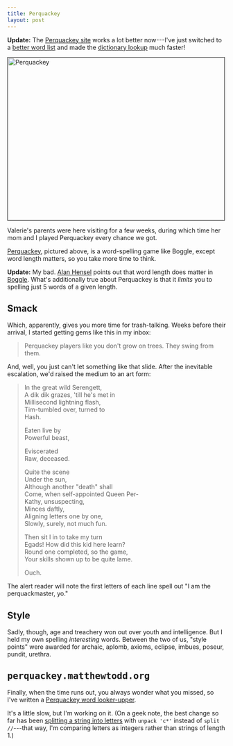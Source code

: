 ```yaml
---
title: Perquackey
layout: post
---
```

<p class="update"><strong>Update:</strong> The <a href="http://perquackey.matthewtodd.org/">Perquackey site</a> works a lot better now---I've just switched to a <a href="http://personal.riverusers.com/~thegrendel/software.html" title="YAWL">better word list</a> and made the <a href="http://matthewtodd.org/svn/public/perquackey/lib/perquackey/fast_dictionary.rb">dictionary lookup</a> much faster!</p>

<a href="http://www.flickr.com/photos/mtodd/1448245232/" title="Photo Sharing"><img src="http://farm2.static.flickr.com/1020/1448245232_3f243455ed.jpg" width="500" height="375" alt="Perquackey" style="border: 1px solid #333" /></a>

Valerie's parents were here visiting for a few weeks, during which time her mom and I played Perquackey every chance we got.

<a href="http://www.cardinalgames.com/instruct/perquacky.htm">Perquackey</a>, pictured above, is a word-spelling game like Boggle, except word length matters, so you take more time to think.

<p class="update"><strong>Update:</strong> My bad. <a href="http://www.mindspring.com/~alanh/">Alan Hensel</a> points out that word length does matter in <a href="http://en.wikipedia.org/wiki/Boggle">Boggle</a>. What's additionally true about Perquackey is that it <em>limits</em> you to spelling just 5 words of a given length.</p>

<h2>Smack</h2>

Which, apparently, gives you more time for trash-talking. Weeks before their arrival, I started getting gems like this in my inbox:

> Perquackey players like you don't grow on trees. They swing from them.

And, well, you just can't let something like that slide. After the inevitable escalation, we'd raised the medium to an art form:

> In the great wild Serengett,  
> A dik dik grazes, 'till he's met in  
> Millisecond lightning flash,  
> Tim-tumbled over, turned to  
> Hash.
>
> Eaten live by  
> Powerful beast,
>
> Eviscerated  
> Raw, deceased.
>
> Quite the scene  
> Under the sun,  
> Although another "death" shall  
> Come, when self-appointed Queen Per-  
> Kathy, unsuspecting,  
> Minces daftly,  
> Aligning letters one by one,  
> Slowly, surely, not much fun.
>
> Then sit I in to take my turn  
> Egads! How did this kid here learn?  
> Round one completed, so the game,  
> Your skills shown up to be quite lame.
>
> Ouch.

The alert reader will note the first letters of each line spell out "I am the perquackmaster, yo."

<h2>Style</h2>

Sadly, though, age and treachery won out over youth and intelligence. But I held my own spelling <em>interesting</em> words. Between the two of us, "style points" were awarded for archaic, aplomb, axioms, eclipse, imbues, poseur, pundit, urethra.

<h2><tt>perquackey.matthewtodd.org</tt></h2>

Finally, when the time runs out, you always wonder what you missed, so I've written a <a href="http://perquackey.matthewtodd.org/">Perquackey word looker-upper</a>.

It's a little slow, but I'm working on it. (On a geek note, the best change so far has been <a href="http://matthewtodd.org/svn/public/perquackey/lib/perquackey/string.rb">splitting a string into letters</a> with <code>unpack 'c*'</code> instead of <code>split //</code>---that way, I'm comparing letters as integers rather than strings of length 1.)

